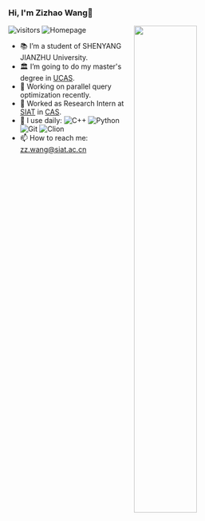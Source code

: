 ### Hi, I'm Zizhao Wang👋 
![visitors](https://visitor-badge.glitch.me/badge?page_id=ZizhaoWang-s-Warehouse.README)
![Homepage](https://zizhaowa.github.io/)
<img align="right" width="50%" src="https://github-readme-stats.vercel.app/api?username=ZizhaoWa&show_icons=true">

- 📚 I’m a student of SHENYANG JIANZHU University.
- 🏛 I’m going to do my master's degree in [UCAS](https://english.ucas.ac.cn/).
- 🔭 Working on parallel query optimization recently.
- :briefcase: Worked as Research Intern at [SIAT](http://english.siat.cas.cn/) in [CAS](http://english.cas.cn/).
- 🚀 I use daily:
![C++](https://img.shields.io/badge/-C++-8fcfd1?style=plastic&logo=C++)
![Python](https://img.shields.io/badge/-Python-3f4441?style=plastic&logo=Python)
![Git](https://img.shields.io/badge/-Git-black?style=plastic&logo=git)
![Clion](https://img.shields.io/badge/-CLion-blue)
- 📫 How to reach me: zz.wang@siat.ac.cn

